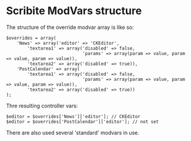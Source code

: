 Scribite ModVars structure
==========================

The structure of the override modvar array is like so:

    $overrides = array(
        'News' => array('editor' => 'CKEditor',
            'textarea1' => array('disabled' => false,
                                 'params' => array(param => value, param => value, param => value)),
            'textarea2' => array('disabled' => true)),
        'PostCalendar' => array(
            'textarea1' => array('disabled' => false,
                                 'params' => array(param => value, param => value, param => value)),
            'textarea2' => array('disabled' => true))
    );

Thre resulting controller vars:

    $editor = $overrides['News']['editor']; // CKEditor
    $editor = $overrides['PostCalendar']['editor']; // not set

There are also used several 'standard' modvars in use.
